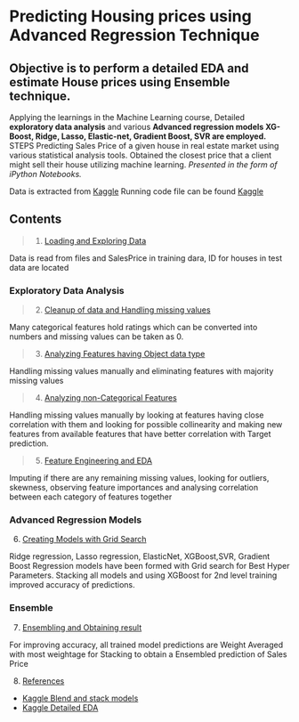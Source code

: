 # Predicting Housing prices using Advanced Regression Technique  
  ## Objective is to perform a detailed EDA and estimate House prices using Ensemble technique.
  
Applying the learnings in the Machine Learning course, Detailed **exploratory data analysis** and various **Advanced regression models XG-Boost, Ridge, Lasso, Elastic-net, Gradient Boost, SVR are employed.**
  STEPS 
Predicting Sales Price of a given house in real estate market using various statistical analysis tools. Obtained the closest price that a client might sell their house utilizing machine learning.
*Presented in the form of iPython Notebooks.*

Data is extracted from [Kaggle](https://www.kaggle.com/c/home-data-for-ml-course/data)
Running code file can be found [Kaggle](https://www.kaggle.com/naureenmohammad/house-price-all-regression-models-final)

## Contents

> 1. <a href='https://github.com/naureen20/Housing-Prices-Prediction-with-Advanced-Regression-models/blob/master/house%20price%20all%20regression%20models_.ipynb#1. Loading and Exploring Data'>Loading and Exploring Data</a>

  Data is read from files and SalesPrice in training dara, ID for houses in test data are located
 
 
 ### Exploratory Data Analysis
 
>2. <a href='https://github.com/naureen20/Housing-Prices-Prediction-with-Advanced-Regression-models/blob/master/house%20price%20all%20regression%20models_.ipynb#step2'>Cleanup of data and Handling missing values</a>

  Many categorical features hold ratings which can be converted into numbers and missing values can be taken as 0. 
  
>3. <a href='https://github.com/naureen20/Housing-Prices-Prediction-with-Advanced-Regression-models/blob/master/house%20price%20all%20regression%20models_.ipynb#step3'>Analyzing Features having Object data type</a>

  Handling missing values manually and eliminating features with majority missing values
  
>4. <a href='https://github.com/naureen20/Housing-Prices-Prediction-with-Advanced-Regression-models/blob/master/house%20price%20all%20regression%20models_.ipynb#step4'>Analyzing non-Categorical Features</a>

  Handling missing values manually by looking at features having close correlation with them and looking for possible collinearity and making new features from available features that have better correlation with Target prediction.
  
>5. <a href='https://github.com/naureen20/Housing-Prices-Prediction-with-Advanced-Regression-models/blob/master/house%20price%20all%20regression%20models_.ipynb#step5'>Feature Engineering and EDA</a>
  
  Imputing if there are any remaining missing values, looking for outliers, skewness, observing feature importances and analysing correlation between each category of features together 

### Advanced Regression Models

6. <a href='https://github.com/naureen20/Housing-Prices-Prediction-with-Advanced-Regression-models/blob/master/house%20price%20all%20regression%20models_.ipynb#step6'>Creating Models with Grid Search</a>

  Ridge regression, Lasso regression, ElasticNet, XGBoost,SVR, Gradient Boost Regression models have been formed with Grid search for Best Hyper Parameters. Stacking all models and using XGBoost for 2nd level training improved accuracy of predictions. 
  
  
### Ensemble   

7. <a href='https://github.com/naureen20/Housing-Prices-Prediction-with-Advanced-Regression-models/blob/master/house%20price%20all%20regression%20models_.ipynb#step7'>Ensembling and Obtaining result</a>

  For improving accuracy, all trained model predictions are Weight Averaged with most weightage for Stacking to obtain a Ensembled prediction of Sales Price

8. <a href='https://github.com/naureen20/Housing-Prices-Prediction-with-Advanced-Regression-models/blob/master/house%20price%20all%20regression%20models_.ipynb#step8'>References</a>

  * [Kaggle Blend and stack models](https://www.kaggle.com/itslek/blend-stack-lr-gb-0-10649-house-prices-v57)
  * [Kaggle Detailed EDA](https://www.kaggle.com/erikbruin/house-prices-lasso-xgboost-and-a-detailed-eda)
